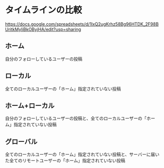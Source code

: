 # タイムラインの比較

https://docs.google.com/spreadsheets/d/1lxQ2ugKrhz58Bg96HTDK_2F98BUritkMyIiBkOByjHA/edit?usp=sharing

## ホーム
自分のフォローしているユーザーの投稿

## ローカル
全てのローカルユーザーの「ホーム」指定されていない投稿

## ホーム+ローカル
自分のフォローしているユーザーの投稿と、全てのローカルユーザーの「ホーム」指定されていない投稿

## グローバル
全てのローカルユーザーの「ホーム」指定されていない投稿と、サーバーに届いた全てのリモートユーザーの「ホーム」指定されていない投稿
